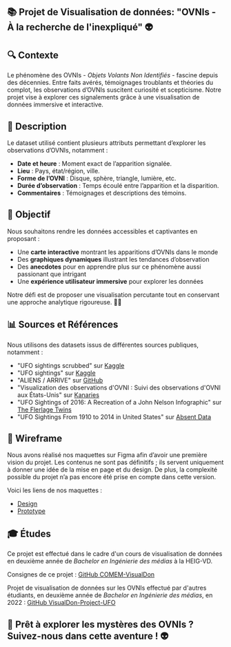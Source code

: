 ## 📚 Projet de Visualisation de données: "OVNIs - À la recherche de l'inexpliqué" 👽

## 🔍 Contexte
Le phénomène des OVNIs - *Objets Volants Non Identifiés* - fascine depuis des décennies. Entre faits avérés, témoignages troublants et théories du complot, les observations d’OVNIs suscitent curiosité et scepticisme. Notre projet vise à explorer ces signalements grâce à une visualisation de données immersive et interactive.

## 📰 Description
Le dataset utilisé contient plusieurs attributs permettant d’explorer les observations d’OVNIs, notamment :
- **Date et heure** : Moment exact de l’apparition signalée.
- **Lieu** : Pays, état/région, ville.
- **Forme de l’OVNI** : Disque, sphère, triangle, lumière, etc.
- **Durée d’observation** : Temps écoulé entre l’apparition et la disparition.
- **Commentaires** : Témoignages et descriptions des témoins.

## 🎯 Objectif
Nous souhaitons rendre les données accessibles et captivantes en proposant :
- Une **carte interactive** montrant les apparitions d’OVNIs dans le monde
- Des **graphiques dynamiques** illustrant les tendances d’observation
- Des **anecdotes** pour en apprendre plus sur ce phénomène aussi passionant que intrigant
- Une **expérience utilisateur immersive** pour explorer les données

Notre défi est de proposer une visualisation percutante tout en conservant une approche analytique rigoureuse. 🔭✨

## 📊 Sources et Références
Nous utilisons des datasets issus de différentes sources publiques, notamment :
- "UFO sightings scrubbed" sur [Kaggle](https://www.kaggle.com/datasets/akhil06022004/ufo-sightings-scrubbed)
- "UFO sightings" sur [Kaggle](https://www.kaggle.com/datasets/NUFORC/ufo-sightings)
- "ALIENS / ARRIVE" sur [GitHub](https://beitongt.github.io/Lab3/)
- "Visualization des observations d'OVNI : Suivi des observations d'OVNI aux États-Unis" sur [Kanaries](https://docs.kanaries.net/fr/gallery/scatterplot__heatmap/ufo-sightings)
- "UFO Sightings of 2016: A Recreation of a John Nelson Infographic" sur [The Flerlage Twins](https://www.flerlagetwins.com/2017/02/ufo-sightings-of-2016-recreation-of_99.html)
- "UFO Sightings From 1910 to 2014 in United States" sur [Absent Data](https://absentdata.com/tableau/ufo-sightings-1910-2014-united-states/)


## 📝 Wireframe
Nous avons réalisé nos maquettes sur Figma afin d’avoir une première vision du projet. Les contenus ne sont pas définitifs ; ils servent uniquement à donner une idée de la mise en page et du design. De plus, la complexité possible du projet n’a pas encore été prise en compte dans cette version.  

Voici les liens de nos maquettes :
- [Design](https://www.figma.com/design/zN7xi0LrHFoS2dHaD4Y7W9/VisualDon-OVNI-Wireframe?node-id=0-1&t=VWqJnLJRsLW8517S-1)
- [Prototype](https://www.figma.com/proto/zN7xi0LrHFoS2dHaD4Y7W9/VisualDon-OVNI-Wireframe?page-id=0%3A1&node-id=1-2&viewport=141%2C512%2C0.26&t=KoSiUopIxZxr0NAZ-1&scaling=scale-down&content-scaling=fixed&starting-point-node-id=1%3A2)

## 🎓 Études
Ce projet est effectué dans le cadre d'un cours de visualisation de données en deuxième année de *Bachelor en Ingénierie des médias* à la HEIG-VD.

Consignes de ce projet : [GitHub COMEM-VisualDon](https://github.com/MediaComem/comem-visualdon/tree/main/projet)

Projet de visualisation de données sur les OVNIs effectué par d'autres étudiants, en deuxième année de *Bachelor en Ingénierie des médias*, en 2022 : [GitHub VisualDon-Project-UFO](https://github.com/Meryl-D/VisualDon-Project-UFO)

## 🚀 Prêt à explorer les mystères des OVNIs ? Suivez-nous dans cette aventure ! 👽
